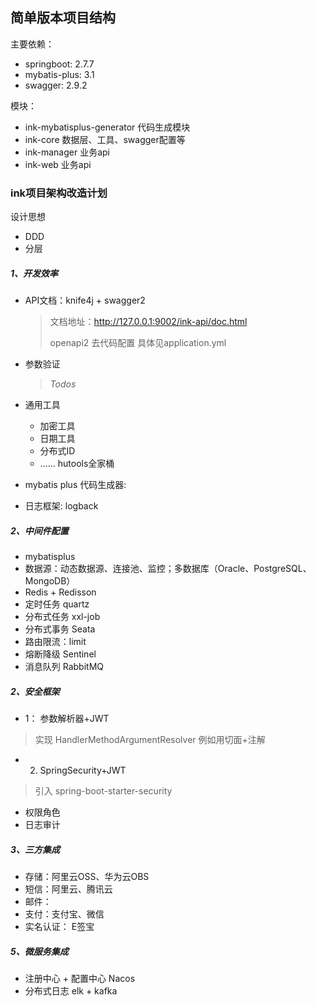 ## 简单版本项目结构

主要依赖：

- springboot: 2.7.7
- mybatis-plus: 3.1
- swagger: 2.9.2

模块：

- ink-mybatisplus-generator 代码生成模块
- ink-core 数据层、工具、swagger配置等
- ink-manager 业务api
- ink-web 业务api

### ink项目架构改造计划

设计思想

- DDD
- 分层

##### 1、开发效率

- API文档：knife4j + swagger2
  > 文档地址：http://127.0.0.1:9002/ink-api/doc.html
  > 
  > openapi2 去代码配置 具体见application.yml
- 参数验证
  > *Todos*
   

- 通用工具
    - 加密工具
    - 日期工具
    - 分布式ID
    - …… hutools全家桶
- mybatis plus 代码生成器:
- 日志框架: logback

##### 2、中间件配置

- mybatisplus
- 数据源：动态数据源、连接池、监控；多数据库（Oracle、PostgreSQL、MongoDB）
- Redis + Redisson
- 定时任务 quartz
- 分布式任务 xxl-job
- 分布式事务 Seata
- 路由限流：limit
- 熔断降级 Sentinel
- 消息队列 RabbitMQ

##### 2、安全框架

- 1： 参数解析器+JWT
> 实现 HandlerMethodArgumentResolver 例如用切面+注解

- 2. SpringSecurity+JWT
> 引入 spring-boot-starter-security
  
- 权限角色
- 日志审计

##### 3、三方集成

- 存储：阿里云OSS、华为云OBS
- 短信：阿里云、腾讯云
- 邮件：
- 支付：支付宝、微信
- 实名认证： E签宝

##### 5、微服务集成

- 注册中心 + 配置中心 Nacos
- 分布式日志 elk + kafka









